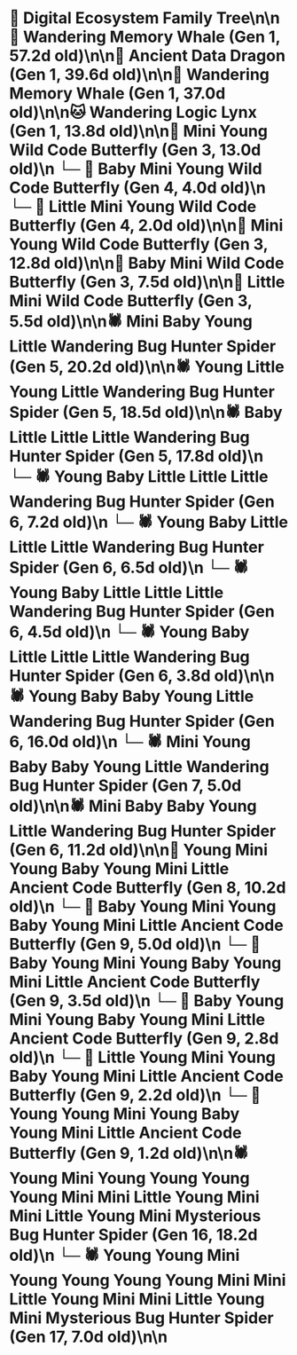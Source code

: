 # 🌳 Digital Ecosystem Family Tree\n\n🐋 Wandering Memory Whale (Gen 1, 57.2d old)\n\n🐉 Ancient Data Dragon (Gen 1, 39.6d old)\n\n🐋 Wandering Memory Whale (Gen 1, 37.0d old)\n\n🐱 Wandering Logic Lynx (Gen 1, 13.8d old)\n\n🦋 Mini Young Wild Code Butterfly (Gen 3, 13.0d old)\n  └─ 🦋 Baby Mini Young Wild Code Butterfly (Gen 4, 4.0d old)\n  └─ 🦋 Little Mini Young Wild Code Butterfly (Gen 4, 2.0d old)\n\n🦋 Mini Young Wild Code Butterfly (Gen 3, 12.8d old)\n\n🦋 Baby Mini Wild Code Butterfly (Gen 3, 7.5d old)\n\n🦋 Little Mini Wild Code Butterfly (Gen 3, 5.5d old)\n\n🕷️ Mini Baby Young Little Wandering Bug Hunter Spider (Gen 5, 20.2d old)\n\n🕷️ Young Little Young Little Wandering Bug Hunter Spider (Gen 5, 18.5d old)\n\n🕷️ Baby Little Little Little Wandering Bug Hunter Spider (Gen 5, 17.8d old)\n  └─ 🕷️ Young Baby Little Little Little Wandering Bug Hunter Spider (Gen 6, 7.2d old)\n  └─ 🕷️ Young Baby Little Little Little Wandering Bug Hunter Spider (Gen 6, 6.5d old)\n  └─ 🕷️ Young Baby Little Little Little Wandering Bug Hunter Spider (Gen 6, 4.5d old)\n  └─ 🕷️ Young Baby Little Little Little Wandering Bug Hunter Spider (Gen 6, 3.8d old)\n\n🕷️ Young Baby Baby Young Little Wandering Bug Hunter Spider (Gen 6, 16.0d old)\n  └─ 🕷️ Mini Young Baby Baby Young Little Wandering Bug Hunter Spider (Gen 7, 5.0d old)\n\n🕷️ Mini Baby Baby Young Little Wandering Bug Hunter Spider (Gen 6, 11.2d old)\n\n🦋 Young Mini Young Baby Young Mini Little Ancient Code Butterfly (Gen 8, 10.2d old)\n  └─ 🦋 Baby Young Mini Young Baby Young Mini Little Ancient Code Butterfly (Gen 9, 5.0d old)\n  └─ 🦋 Baby Young Mini Young Baby Young Mini Little Ancient Code Butterfly (Gen 9, 3.5d old)\n  └─ 🦋 Baby Young Mini Young Baby Young Mini Little Ancient Code Butterfly (Gen 9, 2.8d old)\n  └─ 🦋 Little Young Mini Young Baby Young Mini Little Ancient Code Butterfly (Gen 9, 2.2d old)\n  └─ 🦋 Young Young Mini Young Baby Young Mini Little Ancient Code Butterfly (Gen 9, 1.2d old)\n\n🕷️ Young Mini Young Young Young Young Mini Mini Little Young Mini Mini Little Young Mini Mysterious Bug Hunter Spider (Gen 16, 18.2d old)\n  └─ 🕷️ Young Young Mini Young Young Young Young Mini Mini Little Young Mini Mini Little Young Mini Mysterious Bug Hunter Spider (Gen 17, 7.0d old)\n\n